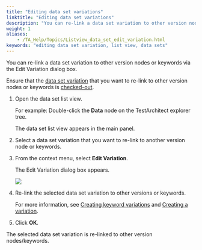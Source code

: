 ```yaml
--- 
title: "Editing data set variations"
linktitle: "Editing data set variations"
description: "You can re-link a data set variation to other version nodes or keywords via the Edit Variation dialog box."
weight: 1
aliases: 
    - /TA_Help/Topics/Listview_data_set_edit_variation.html
keywords: "editing data set variation, list view, data sets"
---
```


You can re-link a data set variation to other version nodes or keywords via the Edit Variation dialog box.

Ensure that the [data set variation](/user-guide/variations/) that you want to re-link to other version nodes or keywords is [checked-out](/user-guide/projects-and-project-items/project-items/revision-control/check-out).

1.  Open the data set list view.

    For example: Double-click the **Data** node on the TestArchitect explorer tree.

    The data set list view appears in the main panel.

2.  Select a data set variation that you want to re-link to another version node or keywords.

3.  From the context menu, select **Edit Variation**.

    The Edit Variation dialog box appears.

    ![](/images/TA_Help/Images/Edit_variation_dlg_dataSet_listView.png)

4.  Re-link the selected data set variation to other versions or keywords.

    For more information, see [Creating keyword variations](/user-guide/variations/creating-keyword-variations) and [Creating a variation](/user-guide/variations/creating-linked-variations/creating-a-variation).

5.  Click **OK**.


The selected data set variation is re-linked to other version nodes/keywords.



